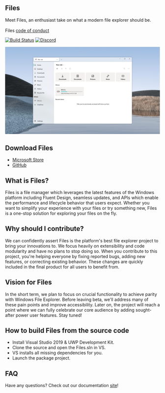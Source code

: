 ## Files
Meet Files, an enthusiast take on what a modern file explorer should be.
<br><br>
Files <a href="https://github.com/files-community/files-uwp/blob/master/CODE_OF_CONDUCT.md">code of conduct</a>

[![Build Status](https://dev.azure.com/lukeblevins150823/Files%20UWP/_apis/build/status/Build%20Pipeline?branchName=master)](https://dev.azure.com/lukeblevins150823/Files%20UWP/_build/latest?definitionId=4&branchName=master)
[![Discord](https://discordapp.com/api/guilds/725513575971684472/widget.png)](https://discord.gg/mr5hVu8)

<img src="Files/Assets/FilesHome.png" width="600px"><br>
## Download Files 
- <a href="https://www.microsoft.com/store/apps/9NGHP3DX8HDX">Microsoft Store</a>
- <a href="https://github.com/files-community/Files/releases">GitHub</a>

## What is Files?
Files is a file manager which leverages the latest features of the Windows platform including Fluent Design, seamless updates, and APIs which enable the performance and lifecycle behavior that users expect. Whether you want to simplify your experience with your files or try something new, Files is a one-stop solution for exploring your files on the fly.

## Why should I contribute?
We can confidently assert Files is the platform's best file explorer project to bring your innovations to. We focus heavily on extensibility and code modularity and have no plans to stop doing so. When you contribute to this project, you're helping everyone by fixing reported bugs, adding new features, or correcting existing behavior. These changes are quickly included in the final product for all users to benefit from.

## Vision for Files
In the short term, we plan to focus on crucial functionality to achieve parity with Windows File Explorer. Before leaving beta, we'll address many of these pain points and improve accessibility. Later on, the project will reach a point where we can fully celebrate our core audience by adding sought-after power user features. Stay tuned!

## How to build Files from the source code
- Install Visual Studio 2019 & UWP Development Kit.
- Clone the source and open the Files.sln in VS.
- VS installs all missing dependencies for you.
- Launch the package project.

## FAQ
Have any questions? Check out our documentation [site](https://files-community.github.io/docs/#/)!
